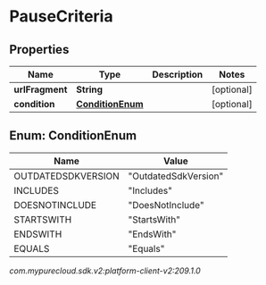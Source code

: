 # PauseCriteria


## Properties

| Name | Type | Description | Notes |
| ------------ | ------------- | ------------- | ------------- |
| **urlFragment** | **String** |  |  [optional] |
| **condition** | [**ConditionEnum**](#Enum--ConditionEnum) |  |  [optional] |


## Enum: ConditionEnum

| Name | Value |
| ---- | ----- |
| OUTDATEDSDKVERSION | &quot;OutdatedSdkVersion&quot; | 
| INCLUDES | &quot;Includes&quot; | 
| DOESNOTINCLUDE | &quot;DoesNotInclude&quot; | 
| STARTSWITH | &quot;StartsWith&quot; | 
| ENDSWITH | &quot;EndsWith&quot; | 
| EQUALS | &quot;Equals&quot; | 




_com.mypurecloud.sdk.v2:platform-client-v2:209.1.0_
